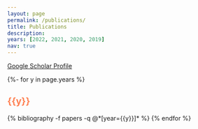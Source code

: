 ```yaml
---
layout: page
permalink: /publications/
title: Publications
description: 
years: [2022, 2021, 2020, 2019]
nav: true
---
```

<!-- _pages/publications.md -->
<div class="publications">

<a href="https://scholar.google.com/citations?user=8LqmCjAAAAAJ">Google Scholar Profile</a>

{%- for y in page.years %}
  <h2 class="year" style="color: coral">{{y}}</h2>
  {% bibliography -f papers -q @*[year={{y}}]* %}
{% endfor %}

</div>

